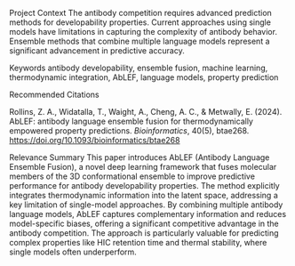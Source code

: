 Project Context
The antibody competition requires advanced prediction methods for developability properties. Current approaches using single models have limitations in capturing the complexity of antibody behavior. Ensemble methods that combine multiple language models represent a significant advancement in predictive accuracy.

Keywords
antibody developability, ensemble fusion, machine learning, thermodynamic integration, AbLEF, language models, property prediction

Recommended Citations

Rollins, Z. A., Widatalla, T., Waight, A., Cheng, A. C., & Metwally, E. (2024). AbLEF: antibody language ensemble fusion for thermodynamically empowered property predictions. _Bioinformatics_, 40(5), btae268. https://doi.org/10.1093/bioinformatics/btae268

Relevance Summary
This paper introduces AbLEF (Antibody Language Ensemble Fusion), a novel deep learning framework that fuses molecular members of the 3D conformational ensemble to improve predictive performance for antibody developability properties. The method explicitly integrates thermodynamic information into the latent space, addressing a key limitation of single-model approaches. By combining multiple antibody language models, AbLEF captures complementary information and reduces model-specific biases, offering a significant competitive advantage in the antibody competition. The approach is particularly valuable for predicting complex properties like HIC retention time and thermal stability, where single models often underperform.
